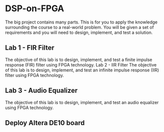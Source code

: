 # DSP-on-FPGA
The big project contains many parts. This is for you to apply the knowledge surrounding the course to a real-world problem. You will be given a set of requirements and you will need to design, implement, and test a solution.
## Lab 1 - FIR Filter
The objective of this lab is to design, implement, and test a finite impulse response (FIR) filter using FPGA technology.
 Lab 2 - IIR Filter
The objective of this lab is to design, implement, and test an infinite impulse response (IIR) filter using FPGA technology.
## Lab 3 - Audio Equalizer
The objective of this lab is to design, implement, and test an audio equalizer using FPGA technology.
## Deploy Altera DE10 board
